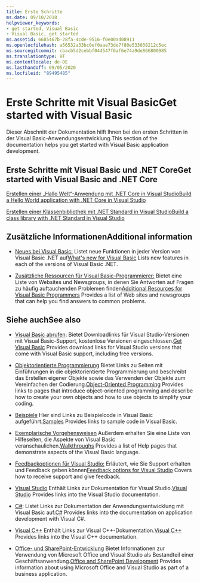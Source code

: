 ```yaml
---
title: Erste Schritte
ms.date: 09/10/2018
helpviewer_keywords:
- get started, Visual Basic
- Visual Basic, get started
ms.assetid: 6685467b-28fa-4cde-9516-f0e00ad08911
ms.openlocfilehash: a56532a33bc0ef0aae73de7f80e533038212c5ec
ms.sourcegitcommit: cbacb5d2cebbf044547f6af6e74a9de866800985
ms.translationtype: HT
ms.contentlocale: de-DE
ms.lasthandoff: 09/05/2020
ms.locfileid: "89495485"
---
```

# <a name="get-started-with-visual-basic"></a><span data-ttu-id="f600b-102">Erste Schritte mit Visual Basic</span><span class="sxs-lookup"><span data-stu-id="f600b-102">Get started with Visual Basic</span></span>

<span data-ttu-id="f600b-103">Dieser Abschnitt der Dokumentation hilft Ihnen bei den ersten Schritten in der Visual Basic-Anwendungsentwicklung.</span><span class="sxs-lookup"><span data-stu-id="f600b-103">This section of the documentation helps you get started with Visual Basic application development.</span></span>

## <a name="get-started-with-visual-basic-and-net-core"></a><span data-ttu-id="f600b-104">Erste Schritte mit Visual Basic und .NET Core</span><span class="sxs-lookup"><span data-stu-id="f600b-104">Get started with Visual Basic and .NET Core</span></span>

[<span data-ttu-id="f600b-105">Erstellen einer „Hallo Welt“-Anwendung mit .NET Core in Visual Studio</span><span class="sxs-lookup"><span data-stu-id="f600b-105">Build a Hello World application with .NET Core in Visual Studio</span></span>](../../core/tutorials/with-visual-studio.md)

[<span data-ttu-id="f600b-106">Erstellen einer Klassenbibliothek mit .NET Standard in Visual Studio</span><span class="sxs-lookup"><span data-stu-id="f600b-106">Build a class library with .NET Standard in Visual Studio</span></span>](../../core/tutorials/library-with-visual-studio.md)

## <a name="additional-information"></a><span data-ttu-id="f600b-107">Zusätzliche Informationen</span><span class="sxs-lookup"><span data-stu-id="f600b-107">Additional information</span></span>

- <span data-ttu-id="f600b-108">[Neues bei Visual Basic:](../whats-new/index.md) Listet neue Funktionen in jeder Version von Visual Basic .NET auf</span><span class="sxs-lookup"><span data-stu-id="f600b-108">[What's new for Visual Basic](../whats-new/index.md) Lists new features in each of the versions of Visual Basic .NET.</span></span>

- <span data-ttu-id="f600b-109">[Zusätzliche Ressourcen für Visual Basic-Programmierer:](additional-resources.md) Bietet eine Liste von Websites und Newsgroups, in denen Sie Antworten auf Fragen zu häufig auftauchenden Problemen finden</span><span class="sxs-lookup"><span data-stu-id="f600b-109">[Additional Resources for Visual Basic Programmers](additional-resources.md) Provides a list of Web sites and newsgroups that can help you find answers to common problems.</span></span>

## <a name="see-also"></a><span data-ttu-id="f600b-110">Siehe auch</span><span class="sxs-lookup"><span data-stu-id="f600b-110">See also</span></span>

- <span data-ttu-id="f600b-111">[Visual Basic abrufen](https://visualstudio.microsoft.com/downloads/?utm_medium=microsoft&utm_source=docs.microsoft.com&utm_campaign=inline+link&utm_content=download+vs2019): Bietet Downloadlinks für Visual Studio-Versionen mit Visual Basic-Support, kostenlose Versionen eingeschlossen.</span><span class="sxs-lookup"><span data-stu-id="f600b-111">[Get Visual Basic](https://visualstudio.microsoft.com/downloads/?utm_medium=microsoft&utm_source=docs.microsoft.com&utm_campaign=inline+link&utm_content=download+vs2019) Provides download links for Visual Studio versions that come with Visual Basic support, including free versions.</span></span>

- <span data-ttu-id="f600b-112">[Objektorientierte Programmierung](../programming-guide/concepts/object-oriented-programming.md) Bietet Links zu Seiten mit Einführungen in die objektorientierte Programmierung und beschreibt das Erstellen eigener Objekte sowie das Verwenden der Objekte zum Vereinfachen der Codierung.</span><span class="sxs-lookup"><span data-stu-id="f600b-112">[Object-Oriented Programming](../programming-guide/concepts/object-oriented-programming.md) Provides links to pages that introduce object-oriented programming and describe how to create your own objects and how to use objects to simplify your coding.</span></span>

- <span data-ttu-id="f600b-113">[Beispiele](https://github.com/dotnet/docs/tree/master/samples/snippets/visualbasic) Hier sind Links zu Beispielcode in Visual Basic aufgeführt.</span><span class="sxs-lookup"><span data-stu-id="f600b-113">[Samples](https://github.com/dotnet/docs/tree/master/samples/snippets/visualbasic) Provides links to sample code in Visual Basic.</span></span>

- <span data-ttu-id="f600b-114">[Exemplarische Vorgehensweisen](../walkthroughs.md) Außerdem erhalten Sie eine Liste von Hilfeseiten, die Aspekte von Visual Basic veranschaulichen.</span><span class="sxs-lookup"><span data-stu-id="f600b-114">[Walkthroughs](../walkthroughs.md) Provides a list of Help pages that demonstrate aspects of the Visual Basic language.</span></span>

- <span data-ttu-id="f600b-115">[Feedbackoptionen für Visual Studio:](/visualstudio/ide/feedback-options) Erläutert, wie Sie Support erhalten und Feedback geben können</span><span class="sxs-lookup"><span data-stu-id="f600b-115">[Feedback options for Visual Studio](/visualstudio/ide/feedback-options) Covers how to receive support and give feedback.</span></span>

- <span data-ttu-id="f600b-116">[Visual Studio](/visualstudio/) Enthält Links zur Dokumentation für Visual Studio.</span><span class="sxs-lookup"><span data-stu-id="f600b-116">[Visual Studio](/visualstudio/) Provides links into the Visual Studio documentation.</span></span>

- <span data-ttu-id="f600b-117">[C#](../../csharp/index.yml): Listet Links zur Dokumentation der Anwendungsentwicklung mit Visual Basic auf.</span><span class="sxs-lookup"><span data-stu-id="f600b-117">[C#](../../csharp/index.yml) Provides links into the documentation on application development with Visual C#.</span></span>

- <span data-ttu-id="f600b-118">[Visual C++](/cpp/) Enthält Links zur Visual C++-Dokumentation.</span><span class="sxs-lookup"><span data-stu-id="f600b-118">[Visual C++](/cpp/) Provides links into the Visual C++ documentation.</span></span>

- <span data-ttu-id="f600b-119">[Office- und SharePoint-Entwicklung](/visualstudio/vsto/office-and-sharepoint-development-in-visual-studio) Bietet Informationen zur Verwendung von Microsoft Office und Visual Studio als Bestandteil einer Geschäftsanwendung.</span><span class="sxs-lookup"><span data-stu-id="f600b-119">[Office and SharePoint Development](/visualstudio/vsto/office-and-sharepoint-development-in-visual-studio) Provides information about using Microsoft Office and Visual Studio as part of a business application.</span></span>
